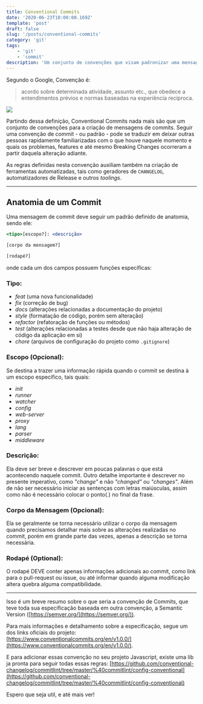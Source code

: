 ```yaml
---
title: Conventional Commits
date: '2020-06-23T10:00:00.169Z'
template: 'post'
draft: false
slug: '/posts/conventional-commits'
category: 'git'
tags:
    - 'git'
    - 'commit'
description: 'Um conjunto de convenções que visam padronizar uma mensagem de commit.'
---
```


Segundo o Google, Convenção é:

> acordo sobre determinada atividade, assunto etc., que obedece a entendimentos prévios e normas baseadas na experiência recíproca.

<img src="https://images.unsplash.com/photo-1503428593586-e225b39bddfe?ixlib=rb-1.2.1&ixid=eyJhcHBfaWQiOjEyMDd9&auto=format&fit=crop&w=700&q=70" />

Partindo dessa definição, Conventional Commits nada mais são que um conjunto de convenções para a criação de mensagens de commits. Seguir uma convenção de commit - ou padrão - pode se traduzir em deixar outras pessoas rapidamente familiarizadas com o que houve naquele momento e quais os problemas, features e até mesmo Breaking Changes ocorreram a partir daquela alteração adiante.

As regras definidas nesta convenção auxiliam também na criação de ferramentas automatizadas, tais como geradores de `CHANGELOG`, automatizadores de Release e outros _toolings_.

---

## Anatomia de um Commit

Uma mensagem de commit deve seguir um padrão definido de anatomia, sendo ele:

```jsx
<tipo>[escopo?]: <descrição>

[corpo da mensagem?]

[rodapé?]
```

onde cada um dos campos possuem funções específicas:

### Tipo:

- _feat_ (uma nova funcionalidade)
- _fix_ (correção de bug)
- _docs_ (alterações relacionadas a documentação do projeto)
- _style_ (formatação de código, porém sem alteração)
- _refactor_ (refatoração de funções ou métodos)
- _test_ (alterações relacionadas a testes desde que não haja alteração de código da aplicação em si)
- _chore_ (arquivos de configuração do projeto como `.gitignore`)

### Escopo (Opcional):

Se destina a trazer uma informação rápida quando o commit se destina à um escopo específico, tais quais:

- _init_
- _runner_
- _watcher_
- _config_
- _web-server_
- _proxy_
- _lang_
- _parser_
- _middleware_

### Descrição:

Ela deve ser breve e descrever em poucas palavras o que está acontecendo naquele commit. Outro detalhe importante é descrever no presente imperativo, como _"change"_ e não _"changed"_ ou _"changes"_. Além de não ser necessário iniciar as sentenças com letras maiúsculas, assim como não é necessário colocar o ponto(.) no final da frase.

### Corpo da Mensagem (Opcional):

Ela se geralmente se torna necessário utilizar o corpo da mensagem quando precisamos detalhar mais sobre as alterações realizadas no commit, porém em grande parte das vezes, apenas a descrição se torna necessária.

### Rodapé (Optional):

O rodapé DEVE conter apenas informações adicionais ao commit, como link para o pull-request ou issue, ou até informar quando alguma modificação altera quebra alguma compatibilidade.

---

Isso é um breve resumo sobre o que seria a convenção de Commits, que teve toda sua especificação baseada em outra convenção, a Semantic Version ([https://semver.org/](https://semver.org/)).

Para mais informações e detalhamento sobre a especificação, segue um dos links oficiais do projeto: [https://www.conventionalcommits.org/en/v1.0.0/](https://www.conventionalcommits.org/en/v1.0.0/).

E para adicionar essas convenção no seu projeto Javascript, existe uma lib ja pronta para seguir todas essas regras: [https://github.com/conventional-changelog/commitlint/tree/master/%40commitlint/config-conventional](https://github.com/conventional-changelog/commitlint/tree/master/%40commitlint/config-conventional)

Espero que seja util, e até mais ver!